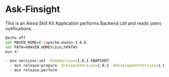 # Ask-Finsight
This is an Alexa Skill Kit Application performs Backend call and reads users notifications.

```bash
@echo off
set MAVEN_HOME=C:\apache-maven-3.8.6
set PATH=%MAVEN_HOME%\bin;%PATH%
mvn %*
```
```bash
- mvn versions:set -DnewVersion=1.0.1-SNAPSHOT
  - mvn release:prepare -DreleaseVersion=1.0.1 -DdevelopmentVersion=1.0.2-SNAPSHOT
  - mvn release:perform
```
